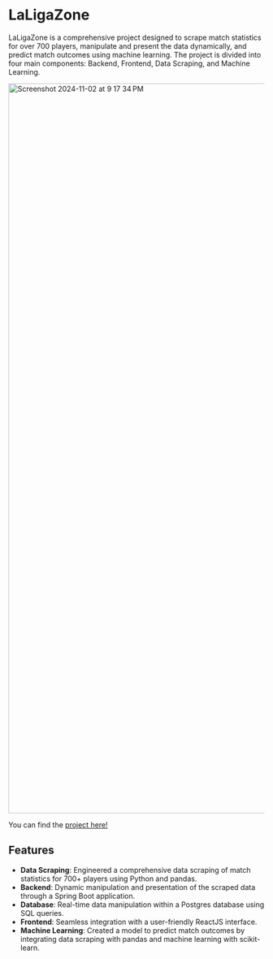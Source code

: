 # LaLigaZone

LaLigaZone is a comprehensive project designed to scrape match statistics for over 700 players, manipulate and present the data dynamically, and predict match outcomes using machine learning. The project is divided into four main components: Backend, Frontend, Data Scraping, and Machine Learning.

<img width="1437" alt="Screenshot 2024-11-02 at 9 17 34 PM" src="https://github.com/user-attachments/assets/f764801c-da99-4f3d-901d-97d0ba8c1536">

You can find the [project here!](https://laligazone.vercel.app)  

## Features

- **Data Scraping**: Engineered a comprehensive data scraping of match statistics for 700+ players using Python and pandas.
- **Backend**: Dynamic manipulation and presentation of the scraped data through a Spring Boot application.
- **Database**: Real-time data manipulation within a Postgres database using SQL queries.
- **Frontend**: Seamless integration with a user-friendly ReactJS interface.
- **Machine Learning**: Created a model to predict match outcomes by integrating data scraping with pandas and machine learning with scikit-learn.
